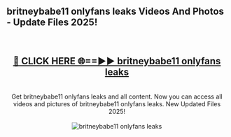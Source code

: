 <h2>britneybabe11 onlyfans leaks Videos And Photos - Update Files 2025!</h2>
<br>
<div align="center">
<h2><a href="https://linkcuts.com/hfmhzwbr" rel="nofollow">🔴 CLICK HERE 🌐==►► britneybabe11 onlyfans leaks</a></h2>
<br>
Get britneybabe11 onlyfans leaks and all content. Now you can access all videos and pictures of britneybabe11 onlyfans leaks. New Updated Files 2025!
<br>
<br>
<a href="https://linkcuts.com/hfmhzwbr" rel="nofollow" data-target="animated-image.originalLink"><img src="https://i.ibb.co.com/WyWwxjT/player-gif2.gif" alt="britneybabe11 onlyfans leaks" style="max-width: 100%; display: inline-block;" data-target="animated-image.originalImage"></a>
</div>
<br>